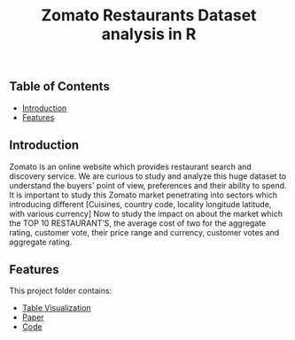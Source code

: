 <h1 align="center"> Zomato Restaurants Dataset analysis in R  </h1> <br>

<!-- START doctoc generated TOC please keep comment here to allow auto update -->
<!-- DON'T EDIT THIS SECTION, INSTEAD RE-RUN doctoc TO UPDATE -->

## Table of Contents

- [Introduction](#introduction)
- [Features](#features)

<!-- END doctoc generated TOC please keep comment here to allow auto update -->

## Introduction

Zomato is an online website which provides restaurant search and discovery service. We are curious to study and analyze this huge dataset to understand the buyers' point of view, preferences and their ability to spend. It is important to study this Zomato market penetrating into sectors which introducing different [Cuisines, country code, locality longitude latitude, with various currency] Now to study the impact on about the market which the TOP 10 RESTAURANT’S, the average cost of two for the aggregate rating, customer vote, their price range and currency, customer votes and aggregate rating.

## Features
This project folder contains:
* [Table Visualization](#)
* [Paper](#)
* [Code](#)
